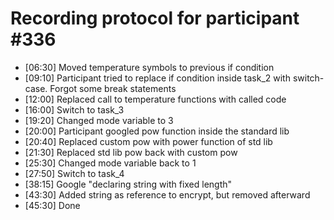 # Recording protocol for participant \#336

- [06:30] Moved temperature symbols to previous if condition
- [09:10] Participant tried to replace if condition inside task_2 with switch-case. Forgot some break statements
- [12:00] Replaced call to temperature functions with called code
- [16:00] Switch to task_3
- [19:20] Changed mode variable to 3
- [20:00] Participant googled pow function inside the standard lib
- [20:40] Replaced custom pow with power function of std lib
- [21:30] Replaced std lib pow back with custom pow
- [25:30] Changed mode variable back to 1
- [27:50] Switch to task_4
- [38:15] Google "declaring string with fixed length"
- [43:30] Added string as reference to encrypt, but removed afterward
- [45:30] Done

